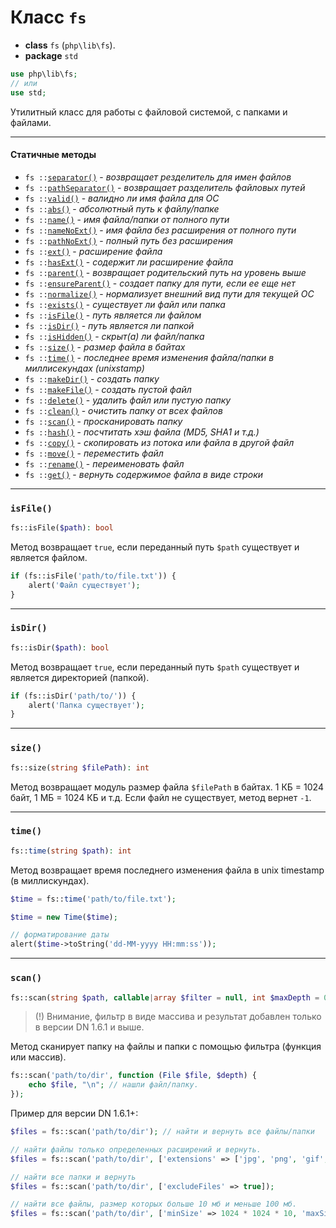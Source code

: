 # Класс `fs`

- **class** `fs` (`php\lib\fs`).
- **package** `std`

```php
use php\lib\fs;
// или
use std;
```
Утилитный класс для работы с файловой системой, с папками и файлами.

---

#### Статичные методы

- `fs ::`[`separator()`](#separator) - _возвращает резделитель для имен файлов_
- `fs ::`[`pathSeparator()`](#pathseparator) - _возвращает разделитель файловых путей_
- `fs ::`[`valid()`](#valid) - _валидно ли имя файла для ОС_
- `fs ::`[`abs()`](#abs) - _абсолютный путь к файлу/папке_
- `fs ::`[`name()`](#name) - _имя файла/папки от полного пути_
- `fs ::`[`nameNoExt()`](#namenoext) - _имя файла без расширения от полного пути_
- `fs ::`[`pathNoExt()`](#pathnoext) - _полный путь без расширения_
- `fs ::`[`ext()`](#ext) - _расширение файла_
- `fs ::`[`hasExt()`](#hasext) - _содержит ли расширение файла_
- `fs ::`[`parent()`](#parent) - _возвращает родительский путь на уровень выше_
- `fs ::`[`ensureParent()`](#ensureparent) - _создает папку для пути, если ее еще нет_
- `fs ::`[`normalize()`](#normalize) - _нормализует внешний вид пути для текущей ОС_
- `fs ::`[`exists()`](#exists) - _существует ли файл или папка_
- `fs ::`[`isFile()`](#isfile) - _путь является ли файлом_
- `fs ::`[`isDir()`](#isdir) - _путь является ли папкой_
- `fs ::`[`isHidden()`](#ishidden) - _скрыт(а) ли файл/папка_
- `fs ::`[`size()`](#size) - _размер файла в байтах_
- `fs ::`[`time()`](#time) - _последнее время изменения файла/папки в миллисекундах (unixstamp)_
- `fs ::`[`makeDir()`](#makedir) - _создать папку_
- `fs ::`[`makeFile()`](#makefile) - _создать пустой файл_
- `fs ::`[`delete()`](#delete) - _удалить файл или пустую папку_
- `fs ::`[`clean()`](#clean) - _очистить папку от всех файлов_
- `fs ::`[`scan()`](#scan) - _просканировать папку_
- `fs ::`[`hash()`](#hash) - _посчтитать хэш файла (MD5, SHA1 и т.д.)_
- `fs ::`[`copy()`](#copy) - _скопировать из потока или файла в другой файл_
- `fs ::`[`move()`](#move) - _переместить файл_
- `fs ::`[`rename()`](#rename) - _переименовать файл_
- `fs ::`[`get()`](#get) - _вернуть содержимое файла в виде строки_

---

### `isFile()`
```php
fs::isFile($path): bool
```
Метод возвращает `true`, если переданный путь `$path` существует и является файлом.

```php
if (fs::isFile('path/to/file.txt')) {
    alert('Файл существует');
}
```

---

### `isDir()`
```php
fs::isDir($path): bool
```
Метод возвращает `true`, если переданный путь `$path` существует и является директорией (папкой).

```php
if (fs::isDir('path/to/')) {
    alert('Папка существует');
}
```

---

### `size()`
```php
fs::size(string $filePath): int
```
Метод возвращает модуль размер файла `$filePath` в байтах. 1 КБ = 1024 байт, 1 МБ = 1024 КБ и т.д.
Если файл не существует, метод вернет `-1`.

---

### `time()`
```php
fs::time(string $path): int
```
Метод возвращает время последнего изменения файла в unix timestamp (в миллискундах).

```php
$time = fs::time('path/to/file.txt');

$time = new Time($time);

// форматирование даты
alert($time->toString('dd-MM-yyyy HH:mm:ss'));
```

---

### `scan()`
```php
fs::scan(string $path, callable|array $filter = null, int $maxDepth = 0, $subIsFirst = false): array
```
> (!) Внимание, фильтр в виде массива и результат добавлен только в версии DN 1.6.1 и выше.

Метод сканирует папку на файлы и папки с помощью фильтра (функция или массив). 

```php
fs::scan('path/to/dir', function (File $file, $depth) {
    echo $file, "\n"; // нашли файл/папку.
});
```

Пример для версии DN 1.6.1+:
```php
$files = fs::scan('path/to/dir'); // найти и вернуть все файлы/папки

// найти файлы только определенных расширений и вернуть.
$files = fs::scan('path/to/dir', ['extensions' => ['jpg', 'png', 'gif', 'jpeg'], 'excludeDirs' => true]); 

// найти все папки и вернуть
$files = fs::scan('path/to/dir', ['excludeFiles' => true]);

// найти все файлы, размер которых больше 10 мб и меньше 100 мб.
$files = fs::scan('path/to/dir', ['minSize' => 1024 * 1024 * 10, 'maxSize' => 1024 * 1024 * 100]);
```
